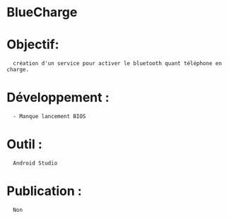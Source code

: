 # BlueCharge

# Objectif: 
      création d'un service pour activer le bluetooth quant téléphone en charge. 
# Développement : 
      - Manque lancement BIOS
      
# Outil : 
      Android Studio 
      
# Publication : 
      Non
